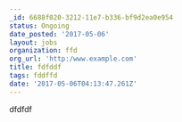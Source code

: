 ```yaml
---
_id: 6688f020-3212-11e7-b336-bf9d2ea0e954
status: Ongoing
date_posted: '2017-05-06'
layout: jobs
organization: ffd
org_url: 'http:/www.example.com'
title: fdfddf
tags: fddffd
date: '2017-05-06T04:13:47.261Z'
---
```

dfdfdf
